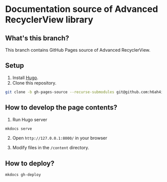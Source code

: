 Documentation source of Advanced RecyclerView library
===

## What's this branch?

This branch contains GitHub Pages source of Advanced RecyclerView.

## Setup

1. Install [Hugo](https://gohugo.io/).
2. Clone this repository.

  ```bash
  git clone -b gh-pages-source --recurse-submodules git@github.com:h6ah4i/android-advancedrecyclerview.git android-advancedrecyclerview-gh-page
  ```

## How to develop the page contents?

1. Run Hugo server

  ```bash
  mkdocs serve
  ```

2. Open `http://127.0.0.1:8000/` in your browser

3. Modify files in the `/content` directory.


## How to deploy?

```bash
mkdocs gh-deploy
```
